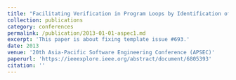 ```yaml
---
title: "Facilitating Verification in Program Loops by Identification of Static Iteration Patterns"
collection: publications
category: conferences
permalink: /publication/2013-01-01-aspec1.md
excerpt: 'This paper is about fixing template issue #693.'
date: 2013
venue: '20th Asia-Pacific Software Engineering Conference (APSEC)'
paperurl: 'https://ieeexplore.ieee.org/abstract/document/6805393'
citation: ''
---
```

